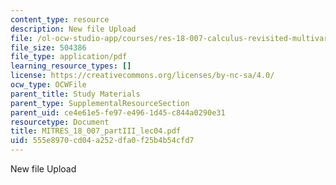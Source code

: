 ```yaml
---
content_type: resource
description: New file Upload
file: /ol-ocw-studio-app/courses/res-18-007-calculus-revisited-multivariable-calculus-fall-2011/555e8970cd04a252dfa0f25b4b54cfd7_MITRES_18_007_partIII_lec04.pdf
file_size: 504386
file_type: application/pdf
learning_resource_types: []
license: https://creativecommons.org/licenses/by-nc-sa/4.0/
ocw_type: OCWFile
parent_title: Study Materials
parent_type: SupplementalResourceSection
parent_uid: ce4e61e5-fe97-e496-1d45-c844a0290e31
resourcetype: Document
title: MITRES_18_007_partIII_lec04.pdf
uid: 555e8970-cd04-a252-dfa0-f25b4b54cfd7
---
```

New file Upload